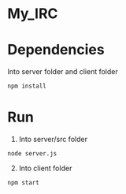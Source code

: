 # My_IRC

# Dependencies
Into server folder and client folder
```
npm install
```

# Run
1. Into server/src folder    
```
node server.js
```
2. Into client folder    
```
npm start
```
